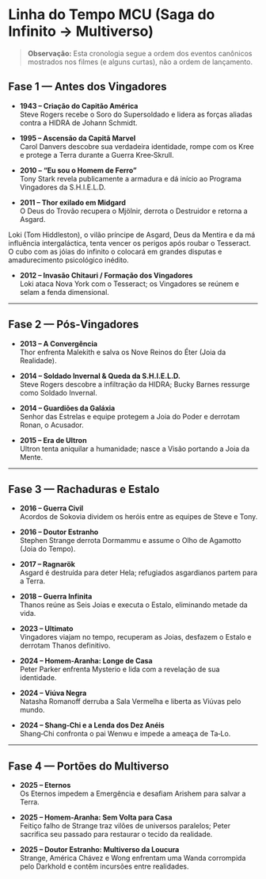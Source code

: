 # Linha do Tempo MCU (Saga do Infinito → Multiverso)

> **Observação:** Esta cronologia segue a ordem dos eventos canônicos mostrados nos filmes (e alguns curtas), não a ordem de lançamento.

## Fase 1 — Antes dos Vingadores

- **1943 – Criação do Capitão América**  
  Steve Rogers recebe o Soro do Supersoldado e lidera as forças aliadas contra a HIDRA de Johann Schmidt.

- **1995 – Ascensão da Capitã Marvel**  
  Carol Danvers descobre sua verdadeira identidade, rompe com os Kree e protege a Terra durante a Guerra Kree‑Skrull.

- **2010 – “Eu sou o Homem de Ferro”**  
  Tony Stark revela publicamente a armadura e dá início ao Programa Vingadores da S.H.I.E.L.D.

- **2011 – Thor exilado em Midgard**  
  O Deus do Trovão recupera o Mjölnir, derrota o Destruidor e retorna a Asgard.

Loki (Tom Hiddleston), o vilão príncipe de Asgard, Deus da Mentira e da má influência intergaláctica, tenta vencer os perigos após roubar o Tesseract. O cubo com as jóias do infinito o colocará em grandes disputas e amadurecimento psicológico inédito.

- **2012 – Invasão Chitauri / Formação dos Vingadores**  
  Loki ataca Nova York com o Tesseract; os Vingadores se reúnem e selam a fenda dimensional.

---

## Fase 2 — Pós‑Vingadores

- **2013 – A Convergência**  
  Thor enfrenta Malekith e salva os Nove Reinos do Éter (Joia da Realidade).

- **2014 – Soldado Invernal & Queda da S.H.I.E.L.D.**  
  Steve Rogers descobre a infiltração da HIDRA; Bucky Barnes ressurge como Soldado Invernal.

- **2014 – Guardiões da Galáxia**  
  Senhor das Estrelas e equipe protegem a Joia do Poder e derrotam Ronan, o Acusador.

- **2015 – Era de Ultron**  
  Ultron tenta aniquilar a humanidade; nasce a Visão portando a Joia da Mente.

---

## Fase 3 — Rachaduras e Estalo

- **2016 – Guerra Civil**  
  Acordos de Sokovia dividem os heróis entre as equipes de Steve e Tony.

- **2016 – Doutor Estranho**  
  Stephen Strange derrota Dormammu e assume o Olho de Agamotto (Joia do Tempo).

- **2017 – Ragnarök**  
  Asgard é destruída para deter Hela; refugiados asgardianos partem para a Terra.

- **2018 – Guerra Infinita**  
  Thanos reúne as Seis Joias e executa o Estalo, eliminando metade da vida.

- **2023 – Ultimato**  
  Vingadores viajam no tempo, recuperam as Joias, desfazem o Estalo e derrotam Thanos definitivo.

<!-- SLOT_WANDAVISION -->

- **2024 – Homem‑Aranha: Longe de Casa**  
  Peter Parker enfrenta Mysterio e lida com a revelação de sua identidade.

- **2024 – Viúva Negra**  
  Natasha Romanoff derruba a Sala Vermelha e liberta as Viúvas pelo mundo.

- **2024 – Shang‑Chi e a Lenda dos Dez Anéis**  
  Shang‑Chi confronta o pai Wenwu e impede a ameaça de Ta‑Lo.

---

## Fase 4 — Portões do Multiverso

- **2025 – Eternos**  
  Os Eternos impedem a Emergência e desafiam Arishem para salvar a Terra.

- **2025 – Homem‑Aranha: Sem Volta para Casa**  
  Feitiço falho de Strange traz vilões de universos paralelos; Peter sacrifica seu passado para restaurar o tecido da realidade.

- **2025 – Doutor Estranho: Multiverso da Loucura**  
  Strange, América Chávez e Wong enfrentam uma Wanda corrompida pelo Darkhold e contêm incursões entre realidades.

